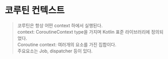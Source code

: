 # 코루틴 컨텍스트
> 코루틴은 항상 어떤 context 하에서 실행된다.  
context: CoroutineContext type을 가지며 Kotlin 표준 라이브러리에 정의되었다.  
Coroutine context: 여러개의 요소를 가진 집합이다.  
주요요소는 Job, dispatcher 등이 있다.

